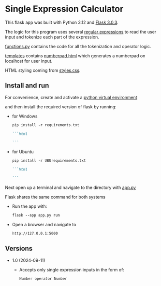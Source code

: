 # Single Expression Calculator

This flask app was built with Python 3.12 and [Flask 3.0.3](requirements.txt).

The logic for this program uses several [regular expressions](https://en.wikipedia.org/wiki/Regular_expression) to read the user input
and tokenize each part of the expression.

[functions.py](functions.py) contains the code for all the tokenization and operator logic.

[templates](templates/) contains [numberpad.html](templates/numberpad.html) which generates a numberpad on localhost for user input.

HTML styling coming from [styles.css](static/styles.css).

## Install and run

For convenience, create and activate a [python virtual environment](https://docs.python.org/3/library/venv.html)

and then install the required version of flask by running:

- for Windows

  ````markdown
  pip install -r requirements.txt

  ```html

  ```
  ````

- for Ubuntu

  ````markdown
  pip install -r UBUrequirements.txt

  ```html

  ```
  ````

Next open up a terminal and navigate to the directory with [app.py](app.py)

Flask shares the same command for both systems

- Run the app with:

  ```markdown
  flask --app app.py run
  ```

- Open a browser and navigate to

  ```html
  http://127.0.0.1:5000
  ```

## Versions

- 1.0 (2024-09-11)

  - Accepts only single expression inputs in the form of:

    ```
    Number operator Number
    ```
